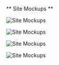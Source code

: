 ** Site Mockups **

![Site Mockups](https://github.com/wendybovill/quiz-project/blob/7a70a8d2f569ed41ab7b6ad3e434a58982e726fa/documentation/images/Web%201280%20%E2%80%93%201.png)

![Site Mockups](https://github.com/wendybovill/quiz-project/blob/7a70a8d2f569ed41ab7b6ad3e434a58982e726fa/documentation/images/Web%201280%20%E2%80%93%202.png)

![Site Mockups](https://github.com/wendybovill/quiz-project/blob/7a70a8d2f569ed41ab7b6ad3e434a58982e726fa/documentation/images/iPhone%2014%20Pro%20Max%20%E2%80%93%201.png)

![Site Mockups](https://github.com/wendybovill/quiz-project/blob/7a70a8d2f569ed41ab7b6ad3e434a58982e726fa/documentation/images/iPhone%2014%20Pro%20Max%20%E2%80%93%202.png)
